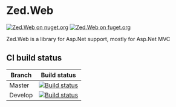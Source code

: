 # Zed.Web
[![Zed.Web on nuget.org](https://img.shields.io/nuget/v/Zed.Web.svg)](https://www.nuget.org/packages/Zed.Web) [![Zed.Web on fuget.org](https://www.fuget.org/packages/Zed.Web/badge.svg)](https://www.fuget.org/packages/Zed.Web)

Zed.Web is a library for Asp.Net support, mostly for Asp.Net MVC

## CI build status

Branch  | Build status
------------- | -------------
Master  | [![Build status](https://ci.appveyor.com/api/projects/status/ji88dyjrmohaxcy3/branch/master?svg=true)](https://ci.appveyor.com/project/ztepsic/zed-web/branch/master)
Develop  | [![Build status](https://ci.appveyor.com/api/projects/status/ji88dyjrmohaxcy3/branch/develop?svg=true)](https://ci.appveyor.com/project/ztepsic/zed-web/branch/develop)
